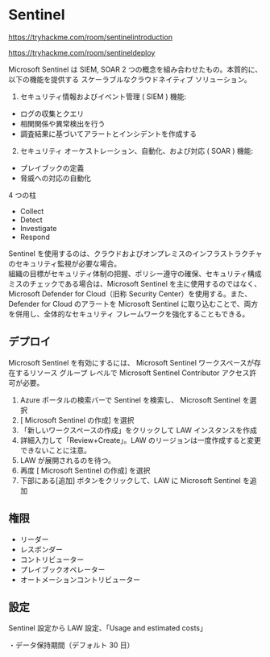# Sentinel

https://tryhackme.com/room/sentinelintroduction

https://tryhackme.com/room/sentineldeploy

Microsoft Sentinel は SIEM, SOAR 2 つの概念を組み合わせたもの。本質的に、以下の機能を提供する スケーラブルなクラウドネイティブ ソリューション。

1. セキュリティ情報およびイベント管理 ( SIEM ) 機能:

- ログの収集とクエリ
- 相関関係や異常検出を行う
- 調査結果に基づいてアラートとインシデントを作成する

2. セキュリティ オーケストレーション、自動化、および対応 ( SOAR ) 機能:

- プレイブックの定義
- 脅威への対応の自動化

4 つの柱

- Collect
- Detect
- Investigate
- Respond

Sentinel を使用するのは、クラウドおよびオンプレミスのインフラストラクチャのセキュリティ監視が必要な場合。  
組織の目標がセキュリティ体制の把握、ポリシー遵守の確保、セキュリティ構成ミスのチェックである場合は、Microsoft Sentinel を主に使用するのではなく、Microsoft Defender for Cloud（旧称 Security Center）を使用する。また、Defender for Cloud のアラートを Microsoft Sentinel に取り込むことで、両方を併用し、全体的なセキュリティ フレームワークを強化することもできる。

## デプロイ

Microsoft Sentinel を有効にするには、 Microsoft Sentinel ワークスペースが存在するリソース グループ レベルで Microsoft Sentinel Contributor アクセス許可が必要。

1. Azure ポータルの検索バーで Sentinel を検索し、 Microsoft Sentinel を選択
2. [ Microsoft Sentinel の作成] を選択
3. 「新しいワークスペースの作成」をクリックして LAW インスタンスを作成
4. 詳細入力して「Review+Create」。LAW のリージョンは一度作成すると変更できないことに注意。
5. LAW が展開されるのを待つ。
6. 再度 [ Microsoft Sentinel の作成] を選択
7. 下部にある[追加] ボタンをクリックして、LAW に Microsoft Sentinel を追加

## 権限

- リーダー
- レスポンダー
- コントリビューター
- プレイブックオペレーター
- オートメーションコントリビューター

## 設定

Sentinel 設定から LAW 設定、「Usage and estimated costs」

・データ保持期間（デフォルト 30 日）
